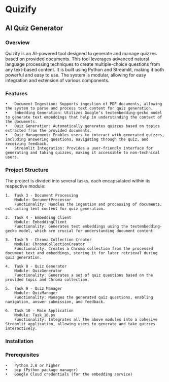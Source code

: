 # Quizify
## AI Quiz Generator
### Overview

Quizify is an AI-powered tool designed to generate and manage quizzes based on provided documents. This tool leverages advanced natural language processing techniques to create multiple-choice questions from any text-based content. It is built using Python and Streamlit, making it both powerful and easy to use. The system is modular, allowing for easy integration and extension of various components.

### Features

	•	Document Ingestion: Supports ingestion of PDF documents, allowing the system to parse and process text content for quiz generation.
	•	Embedding Generation: Utilizes Google’s textembedding-gecko model to generate text embeddings that help in understanding the context of the documents.
	•	Quiz Generation: Automatically generates quizzes based on topics extracted from the provided documents.
	•	Quiz Management: Enables users to interact with generated quizzes, including answering questions, navigating through the quiz, and receiving feedback.
	•	Streamlit Integration: Provides a user-friendly interface for generating and taking quizzes, making it accessible to non-technical users.

### Project Structure

The project is divided into several tasks, each encapsulated within its respective module:

	1.	Task 3 - Document Processing
		Module: DocumentProcessor
		Functionality: Handles the ingestion and processing of documents, extracting text content for quiz generation.
  
	2.	Task 4 - Embedding Client
		Module: EmbeddingClient
		Functionality: Generates text embeddings using the textembedding-gecko model, which are crucial for understanding document content.
  
	3.	Task 5 - Chroma Collection Creator
		Module: ChromaCollectionCreator
		Functionality: Creates a Chroma collection from the processed document text and embeddings, storing it for later retrieval during quiz generation.
  
	4.	Task 8 - Quiz Generator
		Module: QuizGenerator
		Functionality: Generates a set of quiz questions based on the provided topic and Chroma collection.
  
	5.	Task 9 - Quiz Manager
		Module: QuizManager
		Functionality: Manages the generated quiz questions, enabling navigation, answer submission, and feedback.
  
	6.	Task 10 - Main Application
		Module: Task_10.py
		Functionality: Integrates all the above modules into a cohesive Streamlit application, allowing users to generate and take quizzes interactively.

### Installation

### Prerequisites

	•	Python 3.8 or higher
	•	pip (Python package manager)
	•	Google Cloud credentials (for the embedding service)
